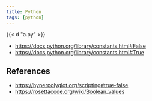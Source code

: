 ```yaml
---
title: Python
tags: [python]
---
```


{{< d "a.py" >}}

- <https://docs.python.org/library/constants.html#False>
- <https://docs.python.org/library/constants.html#True>

## References

- <https://hyperpolyglot.org/scripting#true-false>
- <https://rosettacode.org/wiki/Boolean_values>
